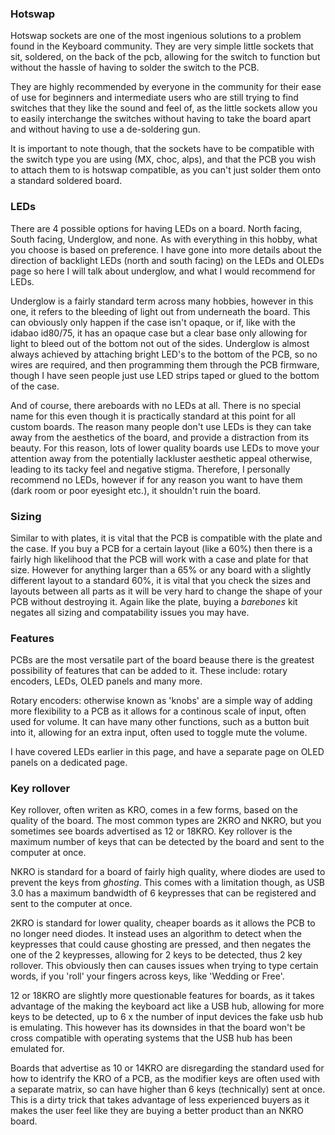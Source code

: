 ### Hotswap
Hotswap sockets are one of the most ingenious solutions to a problem found in the Keyboard community. They are very simple little sockets that sit, soldered, on the back of the pcb, allowing for the switch to function but without the hassle of having to solder the switch to the PCB.

They are highly recommended by everyone in the community for their ease of use for beginners and intermediate users who are still trying to find switches that they like the sound and feel of, as the little sockets allow you to easily interchange the switches without having to take the board apart and without having to use a de-soldering gun.

It is important to note though, that the sockets have to be compatible with the switch type you are using (MX, choc, alps), and that the PCB you wish to attach them to is hotswap compatible, as you can't just solder them onto a standard soldered board.

### LEDs
There are 4 possible options for having LEDs on a board. North facing, South facing, Underglow, and none. As with everything in this hobby, what you choose is based on preference. I have gone into more details about the direction of backlight LEDs (north and south facing) on the LEDs and OLEDs page so here I will talk about underglow, and what I would recommend for LEDs.

Underglow is a fairly standard term across many hobbies, however in this one, it refers to the bleeding of light out from underneath the board. This can obviously only happen if the case isn't opaque, or if, like with the idabao id80/75, it has an opaque case but a clear base only allowing for light to bleed out of the bottom not out of the sides. Underglow is almost always achieved by attaching bright LED's to the bottom of the PCB, so no wires are required, and then programming them through the PCB firmware, though I have seen people just use LED strips taped or glued to the bottom of the case.

And of course, there areboards with no LEDs at all. There is no special name for this even though it is practically standard at this point for all custom boards. The reason many people don't use LEDs is they can take away from the aesthetics of the board, and provide a distraction from its beauty. For this reason, lots of lower quality boards use LEDs to move your attention away from the potentially lackluster aesthetic appeal otherwise, leading to its tacky feel and negative stigma. Therefore, I personally recommend no LEDs, however if for any reason you want to have them (dark room or poor eyesight etc.), it shouldn't ruin the board.

### Sizing
Similar to with plates, it is vital that the PCB is compatible with the plate and the case. If you buy a PCB for a certain layout (like a 60%) then there is a fairly high likelihood that the PCB will work with a case and plate for that size. However for anything larger than a 65% or any board with a slightly different layout to a standard 60%, it is vital that you check the sizes and layouts between all parts as it will be very hard to change the shape of your PCB without destroying it. Again like the plate, buying a *barebones* kit negates all sizing and compatability issues you may have.

### Features
PCBs are the most versatile part of the board beause there is the greatest possibility of features that can be added to it. These include: rotary encoders, LEDs, OLED panels and many more.

Rotary encoders: otherwise known as 'knobs' are a simple way of adding more flexibility to a PCB as it allows for a continous scale of input, often used for volume. It can have many other functions, such as a button buit into it, allowing for an extra input, often used to toggle mute the volume.

I have covered LEDs earlier in this page, and have a separate page on OLED panels on a dedicated page.

### Key rollover
Key rollover, often writen as KRO, comes in a few forms, based on the quality of the board. The most common types are 2KRO and NKRO, but you sometimes see boards advertised as 12 or 18KRO. Key rollover is the maximum number of keys that can be detected by the board and sent to the computer at once.

NKRO is standard for a board of fairly high quality, where diodes are used to prevent the keys from *ghosting*. This comes with a limitation though, as USB 3.0 has a maximum bandwidth of 6 keypresses that can be registered and sent to the computer at once.

2KRO is standard for lower quality, cheaper boards as it allows the PCB to no longer need diodes. It instead uses an algorithm to detect when the keypresses that could cause ghosting are pressed, and then negates the one of the 2 keypresses, allowing for 2 keys to be detected, thus 2 key rollover. This obviously then can causes issues when trying to type certain words, if you 'roll' your fingers across keys, like 'Wedding or Free'.

12 or 18KRO are slightly more questionable features for boards, as it takes advantage of the making the keyboard act like a USB hub, allowing for more keys to be detected, up to 6 x the number of input devices the fake usb hub is emulating. This however has its downsides in that the board won't be cross compatible with operating systems that the USB hub has been emulated for.

Boards that advertise as 10 or 14KRO are disregarding the standard used for how to identrify the KRO of a PCB, as the modifier keys are often used with a separate matrix, so can have higher than 6 keys (technically) sent at once. This is a dirty trick that takes advantage of less experienced buyers as it makes the user feel like they are buying a better product than an NKRO board.
